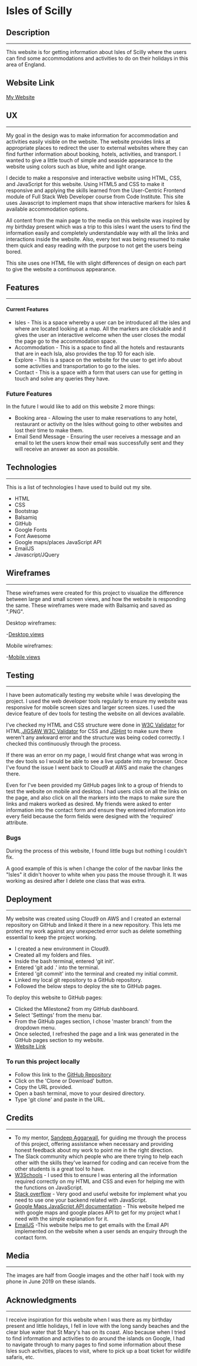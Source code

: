 # Isles of Scilly
## Description
---
This website is for getting information about Isles of Scilly where the users can find some accommodations and activities to do on their holidays in this area of England.


## Website Link

[My Website](https://debbiepimpo.github.io/Milestone2/)


## UX
---
My goal in the design was to make information for accommodation and activities easily visible on the website. The website provides links at appropriate places to redirect the user to external websites where they can find further information about booking, hotels, activities, and transport.
I wanted to give a little touch of simple and seaside appearance to the website using colors such as blue, white and light orange.

I decide to make a responsive and interactive website using HTML, CSS, and JavaScript for this website. Using HTML5 and CSS to make it responsive and applying  the skills learned from the User-Centric Frontend module of 
Full Stack Web Developer course from Code Institute. This site uses Javascript to implement maps that show interactive markers for Isles & available accommodation options.

All content from the main page to the media on this website was inspired by my birthday present which was a trip to this isles I want the users to find the information easily and completely understandable way with all the links and interactions inside the website. Also, every text was being resumed to make them quick and easy reading with the purpose to not get the users being bored.

This site uses one HTML file with slight differences of design on each part to give the website a continuous appearance.

## Features
---
#### Current Features

* Isles - This is a space whereby a user can be introduced all the isles and where are located looking at a map. All the markers are clickable and it gives the user an interactive welcome when the user closes the modal the page go to the accommodation space.
* Accommodation - This is a space to find all the hotels and restaurants that are in each Isla, also provides the top 10 for each isle.
* Explore - This is a space on the website for the user to get info about some activities and transportation to go to the isles.
* Contact - This is a space with a form that users can use for getting in touch and solve any queries they have.

### Future Features

In the future I would like to add on this website 2 more things:

* Booking area - Allowing the user to make reservations to any hotel, restaurant or activity on the Isles without going to other websites and lost their time to make them.
* Email Send Message - Ensuring the user receives a message and an email to let the users know their email was successfully sent and they will receive an answer as soon as possible.

## Technologies
---
This is a list of technologies I have used to build out my site.
* HTML
* CSS 
* Bootstrap
* Balsamiq
* GitHub
* Google Fonts
* Font Awesome
* Google maps/places JavaScript API
* EmailJS
* Javascript/JQuery

## Wireframes
---
These wireframes were created for this project to visualize the difference between large and small screen views, and how the website is responding the same.
These wireframes were made with Balsamiq and saved as ".PNG". 

Desktop wireframes:

-[Desktop views](assets/wireframe-desktop/) 

Mobile wireframes:

-[Mobile views](assets/wireframe-mobile/)


## Testing
---

I have been automatically testing my website while I was developing the project. I used the web developer tools regularly to ensure my website was responsive for mobile screen sizes and larger screen sizes. I used the device feature of dev tools for testing the website on all devices available.

I've checked my HTML and CSS structure were done in [W3C Validator](https://validator.w3.org/#validate_by_input) for HTML,[JIGSAW W3C Validator](https://jigsaw.w3.org/css-validator/#validate_by_input) for CSS and [JSHint](https://jshint.com/) to make sure there weren't any awkward error and the structure was being coded correctly. I checked this continuously through the process.

If there was an error on my page, I would first change what was wrong in the dev tools so I would be able to see a live update into my browser. Once I've found the issue I went back to Cloud9 at AWS and make the changes there. 

Even for I've been provided my GitHub pages link to a group of friends to test the website on mobile and desktop. I had users click on all the links on the page, and also click on all the markers into the maps to make sure the links and makers worked as desired. My friends were asked to enter information into the contact form and ensure they entered information into every field because the form fields were designed with the 'required' attribute.

### Bugs

During the process of this website, I found little bugs but nothing I couldn't fix. 

A good example of this is when I change the color of the navbar links the "Isles" it didn't hoover to white when you pass the mouse through it.
It was working as desired after I delete one class that was extra.


## Deployment
---
My website was created using Cloud9 on AWS and I created an external repository on GitHub and linked it there in a new repository. This lets me protect my work against any unexpected error such as delete something essential to keep the project working.

* I created a new environment in Cloud9.
* Created all my folders and files.
* Inside the bash terminal, entered 'git init'.
* Entered 'git add .' into the terminal.
* Entered 'git commit' into the terminal and created my initial commit.
* Linked my local git repository to a GitHub repository.
* Followed the below steps to deploy the site to GitHub pages.

To deploy this website to GitHub pages:
* Clicked the Milestone2 from my GitHub dashboard.
* Select 'Settings' from the menu bar.
* From the GitHub pages section, I chose 'master branch' from the dropdown menu.
* Once selected, I refreshed the page and a link was generated in the GitHub pages section to my website.
* [Website Link](https://debbiepimpo.github.io/Milestone2/)

### To run this project locally

* Follow this link to the [GitHub Repository](https://github.com/Debbiepimpo/Milestone2)
* Click on the 'Clone or Download' button.
* Copy the URL provided.
* Open a bash terminal, move to your desired directory.
* Type 'git clone' and paste in the URL.

## Credits
---
* To my mentor, [Sandeep Aggarwall](https://github.com/asandeep), for guiding me through the process of this project, offering assistance when necessary and providing honest feedback about my work to point me in the right direction.
* The Slack community which people who are there trying to help each other with the skills they've learned for coding and can receive from the other students is a great tool to have.
* [W3Schools](https://www.w3schools.com/) - I used this to ensure I was entering all the information required correctly on my HTML and CSS and even for helping me with the functions on JavaScript.
* [Stack overflow](https://stackoverflow.com/) - Very good and useful website for implement what you need to use one your backend related with JavaScript.
* [Google Maps JavaScript API documentation](https://developers.google.com/maps/documentation/javascript/tutorial) - This website helped me with google maps and google places API to get for my project what I need with the simple explanation for it.
* [EmailJS](https://www.emailjs.com/) -This website helps me to get emails with the Email API implemented on the website when a user sends an enquiry through the contact form.

## Media
---

The images are half from Google images and the other half I took with my phone in June 2019 on these islands.

## Acknowledgments
---

I receive inspiration for this website when I was there as my birthday present and little holidays, I fell in love with the long sandy beaches and the clear blue water that St Mary's has on its coast. Also because when I tried to find information and activities to do around the islands on Google, I had to navigate through to many pages to find some information about these Isles such activities, places to visit, where to pick up a boat ticket for wildlife safaris, etc.